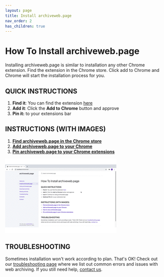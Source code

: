 ```yaml
---
layout: page
title: Install archiveweb.page
nav_order: 2
has_children: true
---
```


# How To Install archiveweb.page
Installing archiveweb.page is similar to installation any other Chrome extension. Find the extension in the Chrome store. Click add to Chrome and Chrome will start the installation process for you. 

## QUICK INSTRUCTIONS

1. <b>Find it</b>: You can find the extension <a href="https://chrome.google.com/webstore/detail/webrecorder/fpeoodllldobpkbkabpblcfaogecpndd" target="_blank"> here</a>
2. <b>Add it</b>: Click the <b>Add to Chrome</b> button and approve
3. <b>Pin it:</b> to your extensions bar

## INSTRUCTIONS (WITH IMAGES)
1. <b>[Find archiveweb.page in the Chrome store](/installation/chrome_store)</b>
2. <b>[Add archiveweb.page to your Chrome](/installation/add_extension)</b>
3. <b>[Pin archiveweb.page to your Chrome extensions](/installation/pin_extension)</b> 

![Installation GIF](/assets/images/step1-installation/step1-install.gif)


## TROUBLESHOOTING
Sometimes installation won't work according to plan. That's OK! Check out our [troubleshooting page](/troubleshooting) where we list out common errors and issues with web archiving. If you still need help, [contact us](/contact).